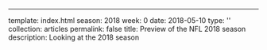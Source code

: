 ---
template: index.html
season: 2018
week: 0
date: 2018-05-10
type: ''
collection: articles
permalink: false
title: Preview of the NFL 2018 season
description: Looking at the 2018 season
